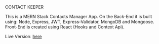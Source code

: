 CONTACT KEEPER

This is a MERN Stack Contacts Manager App. On the Back-End it is built using: Node, Express, JWT, Express-Validator, MongoDB and Mongoose. Front-End is created using React (Hooks and Context Api).

Live Version: [here](https://cryptic-oasis-01405.herokuapp.com/)
